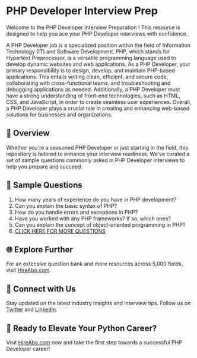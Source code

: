 # PHP Developer Interview Prep

Welcome to the PHP Developer Interview Preparation ! This resource is designed to help you ace your PHP Developer interviews with confidence.

A PHP Developer job is a specialized position within the field of Information Technology (IT) and Software Development. PHP, which stands for Hypertext Preprocessor, is a versatile programming language used to develop dynamic websites and web applications. As a PHP Developer, your primary responsibility is to design, develop, and maintain PHP-based applications. This entails writing clean, efficient, and secure code, collaborating with cross-functional teams, and troubleshooting and debugging applications as needed. Additionally, a PHP Developer must have a strong understanding of front-end technologies, such as HTML, CSS, and JavaScript, in order to create seamless user experiences. Overall, a PHP Developer plays a crucial role in creating and enhancing web-based solutions for businesses and organizations.

## 🚀 Overview

Whether you're a seasoned PHP Developer or just starting in the field, this repository is tailored to enhance your interview readiness. We've curated a set of sample questions commonly asked in PHP Developer interviews to help you prepare and succeed.

## 📝 Sample Questions

1. How many years of experience do you have in PHP development?
2. Can you explain the basic syntax of PHP?
3. How do you handle errors and exceptions in PHP?
4. Have you worked with any PHP frameworks? If so, which ones?
5. Can you explain the concept of object-oriented programming in PHP?
6. [CLICK HERE FOR MORE QUESTIONS](https://hireabo.com/job/0_0_60/PHP%20Developer)

## 🌐 Explore Further

For an extensive question bank and more resources across 5,000 fields, visit [HireAbo.com](https://www.hireabo.com).

## 📱 Connect with Us

Stay updated on the latest industry insights and interview tips. Follow us on [Twitter](https://twitter.com/hireabo) and [LinkedIn](https://www.linkedin.com/in/hire-abo-3609972a8/).

## 🚀 Ready to Elevate Your Python Career?

Visit [HireAbo.com](https://www.hireabo.com) now and take the first step towards a successful PHP Developer career!